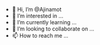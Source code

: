 - 👋 Hi, I’m @Ajinamot
- 👀 I’m interested in ...
- 🌱 I’m currently learning ...
- 💞️ I’m looking to collaborate on ...
- 📫 How to reach me ...

<!---
Ajinamot/Ajinamot is a ✨ special ✨ repository because its `README.md` (this file) appears on your GitHub profile.
You can click the Preview link to take a look at your changes.
--->
